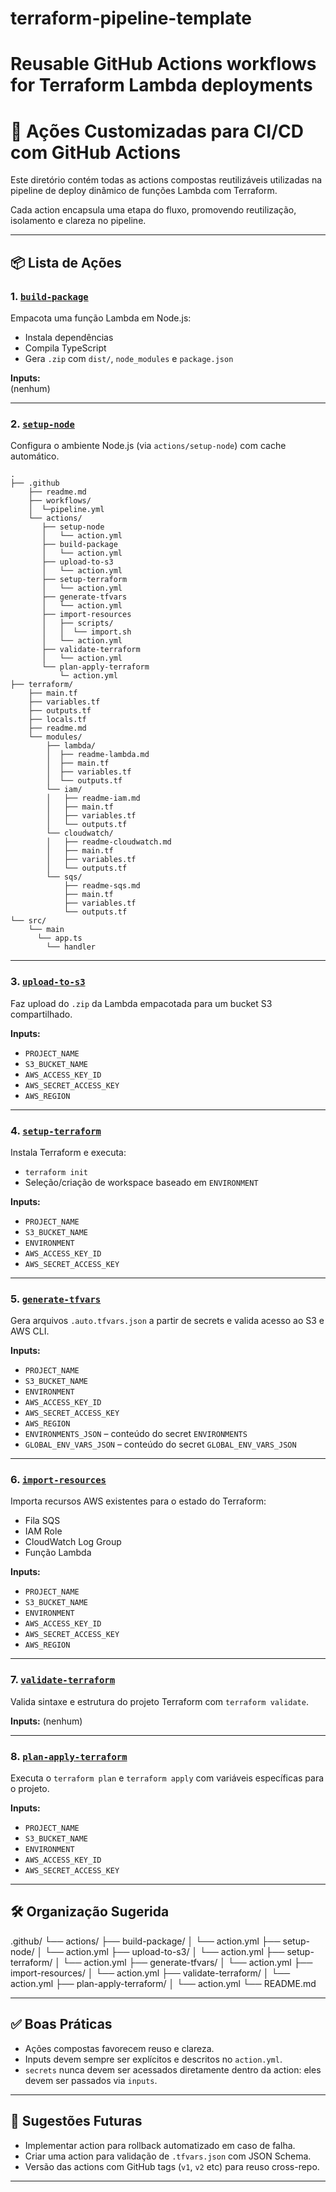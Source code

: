 # terraform-pipeline-template
Reusable GitHub Actions workflows for Terraform Lambda deployments
=======
# 📁 Ações Customizadas para CI/CD com GitHub Actions

Este diretório contém todas as actions compostas reutilizáveis utilizadas na pipeline de deploy dinâmico de funções Lambda com Terraform.

Cada action encapsula uma etapa do fluxo, promovendo reutilização, isolamento e clareza no pipeline.

---

## 📦 Lista de Ações

### 1. [`build-package`](./build-package)
Empacota uma função Lambda em Node.js:
- Instala dependências
- Compila TypeScript
- Gera `.zip` com `dist/`, `node_modules` e `package.json`

**Inputs:**  
(nenhum)

---

### 2. [`setup-node`](./setup-node)
Configura o ambiente Node.js (via `actions/setup-node`) com cache automático.

```
.
├── .github
    ├── readme.md
    ├── workflows/
    │  └─pipeline.yml
    └── actions/
       ├── setup-node
       │   └── action.yml
       ├── build-package
       │   └── action.yml
       ├── upload-to-s3
       │   └── action.yml
       ├── setup-terraform
       │   └── action.yml
       ├── generate-tfvars
       │   └── action.yml
       ├── import-resources
       │   ├── scripts/
       │   │  └── import.sh
       │   └── action.yml
       ├── validate-terraform
       │   └── action.yml
       └── plan-apply-terraform
           └─ action.yml
├── terraform/
    ├── main.tf
    ├── variables.tf
    ├── outputs.tf
    ├── locals.tf
    ├── readme.md
    └── modules/
        ├── lambda/
        │  ├── readme-lambda.md
        │  ├── main.tf
        │  ├── variables.tf
        │  └── outputs.tf
        └── iam/
        │   ├── readme-iam.md
        │   ├── main.tf
        │   ├── variables.tf
        │   └── outputs.tf
        └── cloudwatch/
        │   ├── readme-cloudwatch.md
        │   ├── main.tf
        │   ├── variables.tf
        │   └── outputs.tf
        └── sqs/
            ├── readme-sqs.md
            ├── main.tf
            ├── variables.tf
            └── outputs.tf
└── src/
    └── main
      └── app.ts
        └── handler
```

---

### 3. [`upload-to-s3`](./upload-to-s3)
Faz upload do `.zip` da Lambda empacotada para um bucket S3 compartilhado.

**Inputs:**
- `PROJECT_NAME`
- `S3_BUCKET_NAME`
- `AWS_ACCESS_KEY_ID`
- `AWS_SECRET_ACCESS_KEY`
- `AWS_REGION`

---

### 4. [`setup-terraform`](./setup-terraform)
Instala Terraform e executa:
- `terraform init`
- Seleção/criação de workspace baseado em `ENVIRONMENT`

**Inputs:**
- `PROJECT_NAME`
- `S3_BUCKET_NAME`
- `ENVIRONMENT`
- `AWS_ACCESS_KEY_ID`
- `AWS_SECRET_ACCESS_KEY`

---

### 5. [`generate-tfvars`](./generate-tfvars)
Gera arquivos `.auto.tfvars.json` a partir de secrets e valida acesso ao S3 e AWS CLI.

**Inputs:**
- `PROJECT_NAME`
- `S3_BUCKET_NAME`
- `ENVIRONMENT`
- `AWS_ACCESS_KEY_ID`
- `AWS_SECRET_ACCESS_KEY`
- `AWS_REGION`
- `ENVIRONMENTS_JSON` – conteúdo do secret `ENVIRONMENTS`
- `GLOBAL_ENV_VARS_JSON` – conteúdo do secret `GLOBAL_ENV_VARS_JSON`

---

### 6. [`import-resources`](./import-resources)
Importa recursos AWS existentes para o estado do Terraform:
- Fila SQS
- IAM Role
- CloudWatch Log Group
- Função Lambda

**Inputs:**
- `PROJECT_NAME`
- `S3_BUCKET_NAME`
- `ENVIRONMENT`
- `AWS_ACCESS_KEY_ID`
- `AWS_SECRET_ACCESS_KEY`
- `AWS_REGION`

---

### 7. [`validate-terraform`](./validate-terraform)
Valida sintaxe e estrutura do projeto Terraform com `terraform validate`.

**Inputs:**
(nenhum)

---

### 8. [`plan-apply-terraform`](./plan-apply-terraform)
Executa o `terraform plan` e `terraform apply` com variáveis específicas para o projeto.

**Inputs:**
- `PROJECT_NAME`
- `S3_BUCKET_NAME`
- `ENVIRONMENT`
- `AWS_ACCESS_KEY_ID`
- `AWS_SECRET_ACCESS_KEY`

---

## 🛠️ Organização Sugerida

.github/
└── actions/
├── build-package/
│ └── action.yml
├── setup-node/
│ └── action.yml
├── upload-to-s3/
│ └── action.yml
├── setup-terraform/
│ └── action.yml
├── generate-tfvars/
│ └── action.yml
├── import-resources/
│ └── action.yml
├── validate-terraform/
│ └── action.yml
├── plan-apply-terraform/
│ └── action.yml
└── README.md


---

## ✅ Boas Práticas

- Ações compostas favorecem reuso e clareza.
- Inputs devem sempre ser explícitos e descritos no `action.yml`.
- `secrets` nunca devem ser acessados diretamente dentro da action: eles devem ser passados via `inputs`.

---

## 🧩 Sugestões Futuras

- Implementar action para rollback automatizado em caso de falha.
- Criar uma action para validação de `.tfvars.json` com JSON Schema.
- Versão das actions com GitHub tags (`v1`, `v2` etc) para reuso cross-repo.

---
